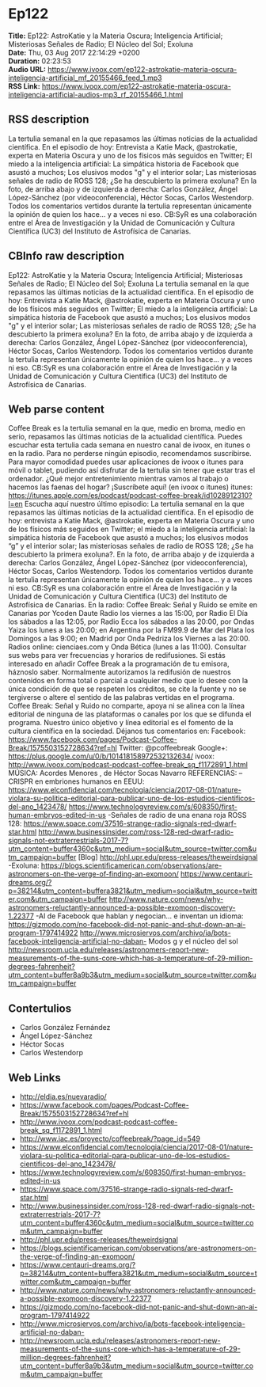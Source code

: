 # Ep122  
**Title:** Ep122: AstroKatie y la Materia Oscura; Inteligencia Artificial; Misteriosas Señales de Radio; El Núcleo del Sol; Exoluna  
**Date:** Thu, 03 Aug 2017 22:14:29 +0200  
**Duration:** 02:23:53  
**Audio URL:** https://www.ivoox.com/ep122-astrokatie-materia-oscura-inteligencia-artificial_mf_20155466_feed_1.mp3  
**RSS Link:** https://www.ivoox.com/ep122-astrokatie-materia-oscura-inteligencia-artificial-audios-mp3_rf_20155466_1.html  

## RSS description
La tertulia semanal en la que repasamos las últimas noticias de la actualidad científica. En el episodio de hoy: Entrevista a Katie Mack, @astrokatie, experta en Materia Oscura y uno de los físicos más seguidos en Twitter; El miedo a la inteligencia artificial: La simpática historia de Facebook que asustó a muchos; Los elusivos modos "g" y el interior solar; Las misteriosas señales de radio de ROSS 128; ¿Se ha descubierto la primera exoluna? En la foto, de arriba abajo y de izquierda a derecha: Carlos González, Ángel López-Sánchez (por videoconferencia), Héctor Socas, Carlos Westendorp. Todos los comentarios vertidos durante la tertulia representan únicamente la opinión de quien los hace… y a veces ni eso. CB:SyR es una colaboración entre el Área de Investigación y la Unidad de Comunicación y Cultura Científica (UC3) del Instituto de Astrofísica de Canarias.

## CBInfo raw description
Ep122: AstroKatie y la Materia Oscura; Inteligencia Artificial; Misteriosas Señales de Radio; El Núcleo del Sol; Exoluna
La tertulia semanal en la que repasamos las últimas noticias de la actualidad científica. En el episodio de hoy: Entrevista a Katie Mack, @astrokatie, experta en Materia Oscura y uno de los físicos más seguidos en Twitter; El miedo a la inteligencia artificial: La simpática historia de Facebook que asustó a muchos; Los elusivos modos "g" y el interior solar; Las misteriosas señales de radio de ROSS 128; ¿Se ha descubierto la primera exoluna? En la foto, de arriba abajo y de izquierda a derecha: Carlos González, Ángel López-Sánchez (por videoconferencia), Héctor Socas, Carlos Westendorp. Todos los comentarios vertidos durante la tertulia representan únicamente la opinión de quien los hace… y a veces ni eso. CB:SyR es una colaboración entre el Área de Investigación y la Unidad de Comunicación y Cultura Científica (UC3) del Instituto de Astrofísica de Canarias.


## Web parse content
Coffee Break es la tertulia semanal en la que, medio en broma, medio en serio, repasamos las últimas noticias de la actualidad científica. Puedes escuchar esta tertulia cada semana en nuestro canal de ivoox, en itunes o en la radio. Para no perderse ningún episodio, recomendamos suscribirse. Para mayor comodidad puedes usar aplicaciones de ivoox o itunes para móvil o tablet, pudiendo así disfrutar de la tertulia sin tener que estar tras el ordenador. ¿Qué mejor entretenimiento mientras vamos al trabajo o hacemos las faenas del hogar? ¡Suscríbete aquí! (en ivoox o itunes) itunes: https://itunes.apple.com/es/podcast/podcast-coffee-break/id1028912310?l=en Escucha aquí nuestro último episodio: La tertulia semanal en la que repasamos las últimas noticias de la actualidad científica. En el episodio de hoy: entrevista a Katie Mack, @astrokatie, experta en Materia Oscura y uno de los físicos más seguidos en Twitter; el miedo a la inteligencia artificial: la simpática historia de Facebook que asustó a muchos; los elusivos modos “g” y el interior solar; las misteriosas señales de radio de ROSS 128; ¿Se ha descubierto la primera exoluna?. En la foto, de arriba abajo y de izquierda a derecha: Carlos González, Ángel López-Sánchez (por videoconferencia), Héctor Socas, Carlos Westendorp. Todos los comentarios vertidos durante la tertulia representan únicamente la opinión de quien los hace… y a veces ni eso. CB:SyR es una colaboración entre el Área de Investigación y la Unidad de Comunicación y Cultura Científica (UC3) del Instituto de Astrofísica de Canarias. En la radio: Coffee Break: Señal y Ruido se emite en Canarias por Ycoden Daute Radio los viernes a las 15:00, por Radio El Día los sábados a las 12:05, por Radio Ecca los sábados a las 20:00, por Ondas Yaiza los lunes a las 20:00; en Argentina por la FM99.9 de Mar del Plata los Domingos a las 9:00; en Madrid por Onda Pedriza los Viernes a las 20:00. Radios online: cienciaes.com y Onda Bética (lunes a las 11:00). Consultar sus webs para ver frecuencias y horarios de redifusiones. Si estás interesado en añadir Coffee Break a la programación de tu emisora, háznoslo saber. Normalmente autorizamos la redifusión de nuestros contenidos en forma total o parcial a cualquier medio que lo desee con la única condición de que se respeten los créditos, se cite la fuente y no se tergiverse o altere el sentido de las palabras vertidas en el programa. Coffee Break: Señal y Ruido no comparte, apoya ni se alinea con la línea editorial de ninguna de las plataformas o canales por los que se difunda el programa. Nuestro único objetivo y línea editorial es el fomento de la cultura científica en la sociedad. Déjanos tus comentarios en: Facebook: https://www.facebook.com/pages/Podcast-Coffee-Break/1575503152728634?ref=hl Twitter: @pcoffeebreak Google+: https://plus.google.com/u/0/b/101418158972532132634/ ivoox: http://www.ivoox.com/podcast-podcast-coffee-break_sq_f1172891_1.html MÚSICA: Acordes Menores , de Héctor Socas Navarro REFERENCIAS: – CRISPR en embriones humanos en EEUU: https://www.elconfidencial.com/tecnologia/ciencia/2017-08-01/nature-violara-su-politica-editorial-para-publicar-uno-de-los-estudios-cientificos-del-ano_1423478/ https://www.technologyreview.com/s/608350/first-human-embryos-edited-in-us -Señales de radio de una enana roja ROSS 128: https://www.space.com/37516-strange-radio-signals-red-dwarf-star.html http://www.businessinsider.com/ross-128-red-dwarf-radio-signals-not-extraterrestrials-2017-7?utm_content=buffer4360c&utm_medium=social&utm_source=twitter.com&utm_campaign=buffer [Blog] http://phl.upr.edu/press-releases/theweirdsignal -Exoluna: https://blogs.scientificamerican.com/observations/are-astronomers-on-the-verge-of-finding-an-exomoon/ https://www.centauri-dreams.org/?p=38214&utm_content=buffera3821&utm_medium=social&utm_source=twitter.com&utm_campaign=buffer http://www.nature.com/news/why-astronomers-reluctantly-announced-a-possible-exomoon-discovery-1.22377 -AI de Facebook que hablan y negocian… e inventan un idioma: https://gizmodo.com/no-facebook-did-not-panic-and-shut-down-an-ai-program-1797414922 http://www.microsiervos.com/archivo/ia/bots-facebook-inteligencia-artificial-no-daban- Modos g y el núcleo del sol http://newsroom.ucla.edu/releases/astronomers-report-new-measurements-of-the-suns-core-which-has-a-temperature-of-29-million-degrees-fahrenheit?utm_content=buffer8a9b3&utm_medium=social&utm_source=twitter.com&utm_campaign=buffer

## Contertulios
- Carlos González Fernández
- Ángel López-Sánchez
- Héctor Socas
- Carlos Westendorp
## Web Links
- http://eldia.es/nuevaradio/
- https://www.facebook.com/pages/Podcast-Coffee-Break/1575503152728634?ref=hl
- http://www.ivoox.com/podcast-podcast-coffee-break_sq_f1172891_1.html
- http://www.iac.es/proyecto/coffeebreak/?page_id=549
- https://www.elconfidencial.com/tecnologia/ciencia/2017-08-01/nature-violara-su-politica-editorial-para-publicar-uno-de-los-estudios-cientificos-del-ano_1423478/
- https://www.technologyreview.com/s/608350/first-human-embryos-edited-in-us
- https://www.space.com/37516-strange-radio-signals-red-dwarf-star.html
- http://www.businessinsider.com/ross-128-red-dwarf-radio-signals-not-extraterrestrials-2017-7?utm_content=buffer4360c&utm_medium=social&utm_source=twitter.com&utm_campaign=buffer
- http://phl.upr.edu/press-releases/theweirdsignal
- https://blogs.scientificamerican.com/observations/are-astronomers-on-the-verge-of-finding-an-exomoon/
- https://www.centauri-dreams.org/?p=38214&utm_content=buffera3821&utm_medium=social&utm_source=twitter.com&utm_campaign=buffer
- http://www.nature.com/news/why-astronomers-reluctantly-announced-a-possible-exomoon-discovery-1.22377
- https://gizmodo.com/no-facebook-did-not-panic-and-shut-down-an-ai-program-1797414922
- http://www.microsiervos.com/archivo/ia/bots-facebook-inteligencia-artificial-no-daban-
- http://newsroom.ucla.edu/releases/astronomers-report-new-measurements-of-the-suns-core-which-has-a-temperature-of-29-million-degrees-fahrenheit?utm_content=buffer8a9b3&utm_medium=social&utm_source=twitter.com&utm_campaign=buffer